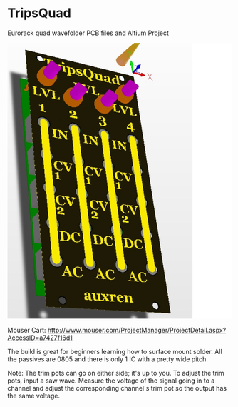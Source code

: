 # TripsQuad
Eurorack quad wavefolder PCB files and Altium Project


![Alt text](https://github.com/auxren/TripsQuad/blob/master/Panel/Assembled%20Rendering.jpg?raw=true "Optional Title")

Mouser Cart: http://www.mouser.com/ProjectManager/ProjectDetail.aspx?AccessID=a7427f16d1 

The build is great for beginners learning how to surface mount solder. All the passives are 0805 and there is only 1 IC with a pretty wide pitch.


Note: The trim pots can go on either side; it's up to you. To adjust the trim pots, input a saw wave. Measure the voltage of the signal going in to a channel and adjust the corresponding channel's trim pot so the output has the same voltage.
